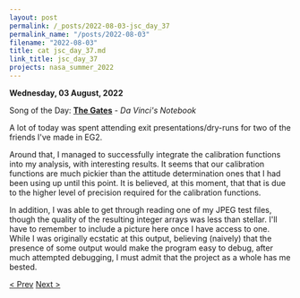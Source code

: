 ```yaml
---
layout: post
permalink: /_posts/2022-08-03-jsc_day_37
permalink_name: "/posts/2022-08-03"
filename: "2022-08-03"
title: cat jsc_day_37.md
link_title: jsc_day_37
projects: nasa_summer_2022
---
```

**Wednesday, 03 August, 2022**

Song of the Day: [**The Gates**](https://youtu.be/7SSOCabqCKI) - *Da Vinci's Notebook*

A lot of today was spent attending exit presentations/dry-runs for two of the friends I've made in EG2.

Around that, I managed to successfully integrate the calibration functions into my analysis, with interesting results. It seems that our calibration functions are much pickier than the attitude determination ones that I had been using up until this point. It is believed, at this moment, that that is due to the higher level of precision required for the calibration functions.

In addition, I was able to get through reading one of my JPEG test files, though the quality of the resulting integer arrays was less than stellar. I'll have to remember to include a picture here once I have access to one. While I was originally ecstatic at this output, believing (naively) that the presence of some output would make the program easy to debug, after much attempted debugging, I must admit that the project as a whole has me bested.

[< Prev](/_posts/2022-08-02-jsc_day_36)    [Next >](/_posts/2022-08-04-jsc_day_38)
